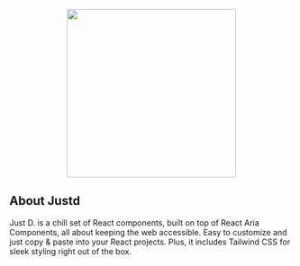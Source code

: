 <p align="center"><a href="https://laravel.com" target="_blank"><img src="https://raw.githubusercontent.com/irsyadadl/justd.co/main/app/justd-mt.png" width="300"></a></p>

## About Justd 

Just D. is a chill set of React components, built on top of React Aria Components, all about keeping the web accessible. Easy to customize and just copy & paste into your React projects. Plus, it includes Tailwind CSS for sleek styling right out of the box. 
